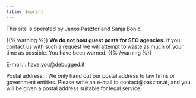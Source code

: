 ```yaml
---
title: Imprint
---
```


<span role="text" aria-label="This site is operated by Yanosh Pastor and Sanya Bonitch.">This site is operated by Janos Pasztor and Sanja Bonic.</span>

{{% warning %}}
**We do not host guest posts for SEO agencies.** If you contact us with such a request we will attempt to waste as much of your time as possible. You have been warned.
{{% /warning %}}

E-mail:
: <span role="text" aria-label="have dot you at debugged dot it">have.you&#64;debugged.it</span>

Postal address:
: <span role="text" aria-label="We only hand out our postal address to law firms or government entities. Please write an e-mail to the e-mail above, and you will be given a postal address suitable for legal service.">We only hand out our postal address to law firms or government entities. Please write an e-mail to contact&#64;pasztor.at, and you will be given a postal address suitable for legal service.</span>
